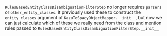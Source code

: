 `RulesBasedEntityClassDisambiguationFilterStep` no longer requires `parsers` or `other_entity_classes`.
It previously used these to construct the `entity_classes` argument of `KazuToSpacyObjectMapper.__init__`, but now we can just calculate which of these we really need from the class and mention rules passed to `RulesBasedEntityClassDisambiguationFilterStep.__init__`
